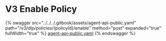 # V3 Enable Policy

{% swagger src="../../../.gitbook/assets/agent-api-public.yaml" path="/v3/dlp/policies/{policyId}/enable" method="post" expanded="true" fullWidth="true" %}
[agent-api-public.yaml](../../../.gitbook/assets/agent-api-public.yaml)
{% endswagger %}
